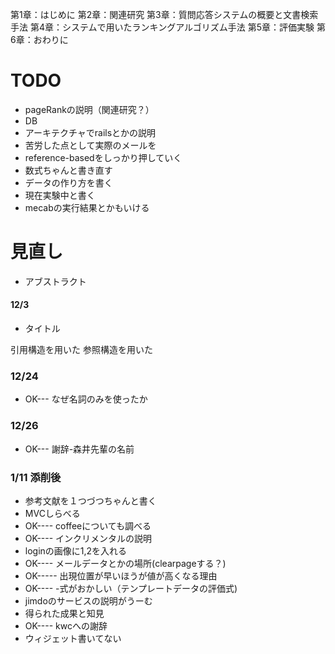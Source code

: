 第1章：はじめに
第2章：関連研究
第3章：質問応答システムの概要と文書検索手法
第4章：システムで用いたランキングアルゴリズム手法
第5章：評価実験
第6章：おわりに


# TODO

* pageRankの説明（関連研究？）
* DB
* アーキテクチャでrailsとかの説明
* 苦労した点として実際のメールを
* reference-basedをしっかり押していく
* 数式ちゃんと書き直す
* データの作り方を書く
* 現在実験中と書く
* mecabの実行結果とかもいける


# 見直し

* アブストラクト

#### 12/3

* タイトル

引用構造を用いた
参照構造を用いた


### 12/24

* OK--- なぜ名詞のみを使ったか

### 12/26
* OK--- 謝辞-森井先輩の名前



### 1/11 添削後

* 参考文献を１つづつちゃんと書く
* MVCしらべる
* OK---- coffeeについても調べる
* OK---- インクリメンタルの説明
* loginの画像に1,2を入れる
* OK---- メールデータとかの場所(clearpageする？)
* OK----- 出現位置が早いほうが値が高くなる理由
* OK---- -式がおかしい（テンプレートデータの評価式)
* jimdoのサービスの説明がうーむ
* 得られた成果と知見
* OK---- kwcへの謝辞
* ウィジェット書いてない
